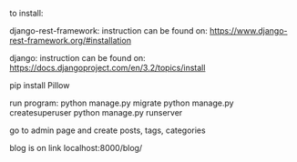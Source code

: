 to install:
  
django-rest-framework: 
  instruction can be found on: https://www.django-rest-framework.org/#installation

django:
  instruction can be found on: https://docs.djangoproject.com/en/3.2/topics/install

pip install Pillow

run program:
  python manage.py migrate
  python manage.py createsuperuser
  python manage.py runserver

go to admin page and create posts, tags, categories

blog is on link localhost:8000/blog/
 
